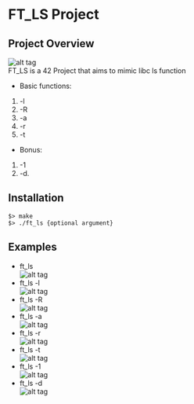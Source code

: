 # FT_LS Project

## Project Overview
![alt tag](https://github.com/mjbotes/readme_images/blob/master/ft_ls/Screenshot%202019-09-02%20at%2012.16.41.png?raw=true)  
FT_LS is a 42 Project that aims to mimic libc ls function

* Basic functions:
1) -l
2) -R
3) -a
4) -r
5) -t

* Bonus:
1) -1
2) -d.

## Installation
```
$> make
$> ./ft_ls {optional argument}
```
## Examples

* ft_ls  
![alt tag](https://github.com/mjbotes/readme_images/blob/master/ft_ls/ft_ls.png?raw=true)  
* ft_ls -l  
![alt tag](https://github.com/mjbotes/readme_images/blob/master/ft_ls/ft_ls-l.png?raw=true)  
* ft_ls -R  
![alt tag](https://github.com/mjbotes/readme_images/blob/master/ft_ls/ft_ls-rec.png?raw=true)  
* ft_ls -a  
![alt tag](https://github.com/mjbotes/readme_images/blob/master/ft_ls/ft_ls-a.png?raw=true)  
* ft_ls -r  
![alt tag](https://github.com/mjbotes/readme_images/blob/master/ft_ls/ft_ls-r.png?raw=true)  
* ft_ls -t  
![alt tag](https://github.com/mjbotes/readme_images/blob/master/ft_ls/ft_ls-t.png?raw=true)  
* ft_ls -1  
![alt tag](https://github.com/mjbotes/readme_images/blob/master/ft_ls/ft_ls-1.png?raw=true)  
* ft_ls -d  
![alt tag](https://github.com/mjbotes/readme_images/blob/master/ft_ls/ft_ls-d.png?raw=true)  
